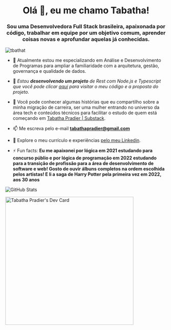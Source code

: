 <h1 align="center">Olá 👋, eu me chamo Tabatha!</h1>
<h3 align="center">Sou uma Desenvolvedora Full Stack brasileira, apaixonada por código, trabalhar em equipe por um objetivo comum, aprender coisas novas e aprofundar aquelas já conhecidas.</h3>

<p align="left"> <img src="https://komarev.com/ghpvc/?username=tbathat&label=Profile%20views&color=0e75b6&style=flat" alt="tbathat" /> </p>

- :star2: Atualmente estou me especializando em Análise e Desenvolvimento de Programas para ampliar a familiaridade com a arquitetura, gestão, governança e qualidade de dados.
- 🌱 *Estou **desenvolvendo um projeto** de  Rest com Node.js e Typescript que você pode clicar [aqui](https://github.com/tbathat/node-typescript-api-wind) para visitar o meu código e a proposta do projeto.*

- 📝 Você pode conhecer algumas histórias que eu compartilho sobre a minha migração de carreira, ser uma mulher entrando no universo da área tech e conteúdos técnicos para facilitar o estudo de quem está começando em [Tabatha Pradier | Substack](https://substack.com/profile/101802823-tabatha-pradier?utm_source=user-menu).

- 📫 Me escreva pelo e-mail **tabathapradier@gmail.com**

- 📄 Explore o meu currículo e experiências [pelo meu Linkedin](https://www.linkedin.com/in/tabatha-pradier-8280b5243/).
 
- ⚡ Fun facts: **Eu me apaixonei por lógica em 2021 estudando para concurso públio e por lógica de programação em 2022 estudando para a transição de profissão para a área de desenvolvimento de software e web! Gosto de ouvir álbuns completos na ordem escolhida pelos artistas! E li a saga de Harry Potter pela primeira vez em 2022, aos 30 anos**

![GitHub Stats](https://github-readme-stats.vercel.app/api?username=tbathat&theme=transparent&bg_color=000&border_color=30A3DC&show_icons=true&icon_color=30A3DC&title_color=E94D5F&text_color=FFF)



 
<a href="https://app.daily.dev/tbathat"><img src="https://api.daily.dev/devcards/0de4f88e6b0a490d8c09d63a9bd914e4.png?r=fg9" width="400" alt="Tabatha Pradier's Dev Card"/></a>


